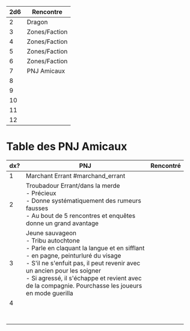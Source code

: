 | 2d6 | Rencontre     |
| --- | ------------- |
| 2   | Dragon        |
| 3   | Zones/Faction |
| 4   | Zones/Faction |
| 5   | Zones/Faction |
| 6   | Zones/Faction |
| 7   | PNJ Amicaux   |
| 8   |               |
| 9   |               |
| 10  |               |
| 11  |               |
| 12  |               |


# Table des PNJ Amicaux


| dx? | PNJ                                                                                                                                                                                                                                                                                                                     | Rencontré |
| --- | ----------------------------------------------------------------------------------------------------------------------------------------------------------------------------------------------------------------------------------------------------------------------------------------------------------------------- | --------- |
| 1   | Marchant Errant #marchand_errant                                                                                                                                                                                                                                                                                        |           |
| 2   | Troubadour Errant/dans la merde<br>- Précieux<br>- Donne systématiquement des rumeurs<br>fausses<br>- Au bout de 5 rencontres et enquêtes<br>donne un grand avantage<br>                                                                                                                                                |           |
| 3   | Jeune sauvageon<br>- Tribu autochtone<br>- Parle en claquant la langue et en sifflant<br>- en pagne, peinturluré du visage<br>- S'il ne s'enfuit pas, il peut revenir avec<br>un ancien pour les soigner<br>- Si agressé, il s'échappe et revient avec <br>de la compagnie. Pourchasse les joueurs <br>en mode guerilla |           |
| 4   |                                                                                                                                                                                                                                                                                                                         |           |
|     |                                                                                                                                                                                                                                                                                                                         |           |
|     |                                                                                                                                                                                                                                                                                                                         |           |
|     |                                                                                                                                                                                                                                                                                                                         |           |
|     |                                                                                                                                                                                                                                                                                                                         |           |
|     |                                                                                                                                                                                                                                                                                                                         |           |
|     |                                                                                                                                                                                                                                                                                                                         |           |
|     |                                                                                                                                                                                                                                                                                                                         |           |
